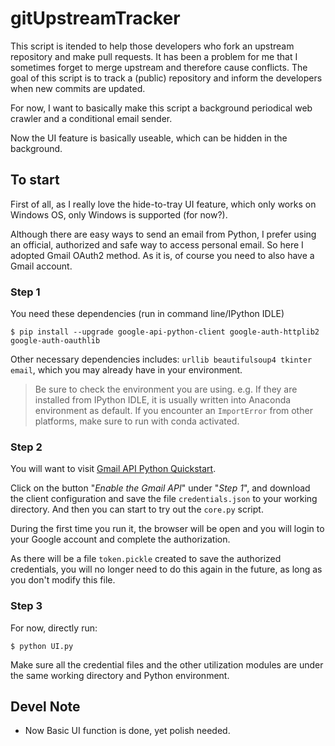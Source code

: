 # gitUpstreamTracker

This script is itended to help those developers who fork an upstream 
repository and make pull requests. It has been a problem for me that I 
sometimes forget to merge upstream and therefore cause conflicts. The goal of 
this script is to track a (public) repository and inform the developers when 
new commits are updated.  
  
For now, I want to basically make this script a background periodical web crawler and a 
conditional email sender.  
  
Now the UI feature is basically useable, which can be hidden in the background.

## To start

First of all, as I really love the hide-to-tray UI feature, which only works on Windows OS, 
only Windows is supported (for now?).

Although there are easy ways to send an email from Python, I prefer using an 
official, authorized and safe way to access personal email. So here I adopted 
Gmail OAuth2 method. As it is, of course you need to also have a Gmail 
account.  
  
### Step 1
You need these dependencies (run in command line/IPython IDLE)
```{shell}
$ pip install --upgrade google-api-python-client google-auth-httplib2 google-auth-oauthlib
```
Other necessary dependencies includes: `urllib beautifulsoup4 tkinter email`, which you may already have in your environment.  
  
> Be sure to check the environment you are using. e.g. If they are installed from IPython IDLE, it is usually written into Anaconda environment as default. If you encounter an `ImportError` from other platforms, make sure to run with conda activated.
### Step 2
You will want to visit [Gmail API Python Quickstart](https://developers.google.com/gmail/api/quickstart/python).  
  
Click on the button "*Enable the Gmail API*" under "*Step 1*", and download the 
client configuration and save the file `credentials.json` to your working 
directory. And then you can start to try out the `core.py` script.  
  
During the first time you run it, the browser will be open and you 
will login to your Google account and complete the authorization.  
  
As there will be a file `token.pickle` created to save the authorized 
credentials, you will no longer need to do this again in the future, as long 
as you don't modify this file.  

### Step 3
For now, directly run:
```{shell}
$ python UI.py
```
Make sure all the credential files and the other utilization modules are under the same working directory and Python environment.

## Devel Note
- Now Basic UI function is done, yet polish needed.  
